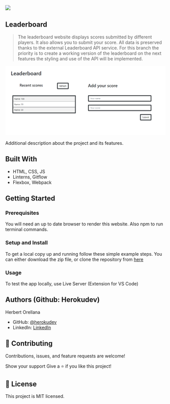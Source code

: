 ![](https://img.shields.io/badge/Microverse-blueviolet)

## Leaderboard ##

> The leaderboard website displays scores submitted by different players. It also allows you to submit your score. All data is preserved thanks to the external Leaderboard API service. For this branch the priority is to create a working version of the leaderboard on the next features the styling and use of the API will be implemented.

![screenshot](./app_screenshot.png)

Additional description about the project and its features.


## Built With

- HTML, CSS, JS
- Linterns, Gitflow
- Flexbox, Webpack


## Getting Started

### Prerequisites
You will need an up to date browser to render this website. Also npm to run terminal commands.

### Setup and Install
To get a local copy up and running follow these simple example steps. You can either download the zip file, or clone the repository from [here](https://github.com/herokudev/Leaderboard-scores/tree/basic-page-structure) 


### Usage
To test the app locally, use Live Server (Extension for VS Code)


## Authors (Github: Herokudev)
Herbert Orellana

- GitHub: [@herokudev](https://github.com/herokudev)
- LinkedIn: [LinkedIn](https://linkedin.com/in/armando-orellana-a0b50b34)


## 🤝 Contributing
Contributions, issues, and feature requests are welcome!

Show your support
Give a ⭐️ if you like this project!


## 📝 License 
This project is MIT licensed.